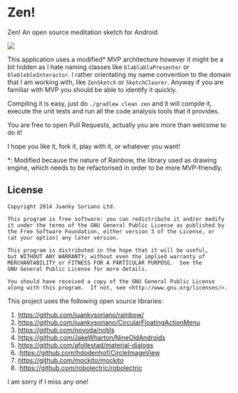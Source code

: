 # Zen!
Zen! An open source meditation sketch for Android

![](http://media.virbcdn.com/cdn_images/resize_1600x1600/92/d65d52c322f4a89a-zen-screenshot.png)

This application uses a modified* MVP architecture however it might be a bit hidden as I hate naming classes like `blablablaPresenter` or `bleblebleInteractor`. I rather orientating my name convention to the domain that I am working with, like `ZenSketch` or `SketchClearer`. Anyway if you are familiar with MVP you should be able to identify it quickly.

Compiling it is easy, just do `./gradlew clean zen` and it will compile it, execute the unit tests and run all the code analysis tools that it provides.

You are free to open Pull Requests, actually you are more than welcome to do it!

I hope you like it, fork it, play with it, or whatever you want!

*: Modified because the nature of Rainbow, the library used as drawing engine, which needs to be refactorised in order to be more MVP-friendly.

License
--------

    Copyright 2014 Juanky Soriano Ltd.

    This program is free software: you can redistribute it and/or modify
    it under the terms of the GNU General Public License as published by
    the Free Software Foundation, either version 3 of the License, or
    (at your option) any later version.

    This program is distributed in the hope that it will be useful,
    but WITHOUT ANY WARRANTY; without even the implied warranty of
    MERCHANTABILITY or FITNESS FOR A PARTICULAR PURPOSE.  See the
    GNU General Public License for more details.

    You should have received a copy of the GNU General Public License
    along with this program.  If not, see <http://www.gnu.org/licenses/>.

This project uses the following open source libraries:

1. https://github.com/juankysoriano/rainbow/
2. https://github.com/juankysoriano/CircularFloatingActionMenu
3. https://github.com/novoda/notils
4. https://github.com/JakeWharton/NineOldAndroids
5. https://github.com/afollestad/material-dialogs
6. :https://github.com/hdodenhof/CircleImageView
7. https://github.com/mockito/mockito
8. :https://github.com/robolectric/robolectric

I am sorry if I miss any one!
